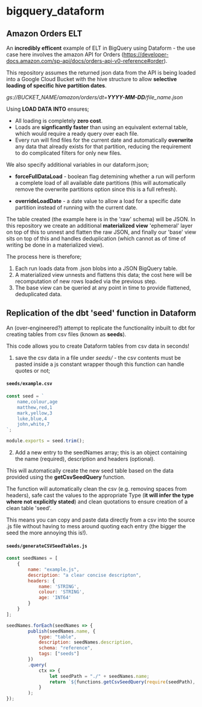 # bigquery_dataform

## Amazon Orders ELT

An **incredibly efficent** example of ELT in BigQuery using Dataform - the use case here involves the amazon API for Orders (https://developer-docs.amazon.com/sp-api/docs/orders-api-v0-reference#order).


This repository assumes the returned json data from the API is being loaded into a Google Cloud Bucket with the hive structure to allow **selective loading of specific hive partition dates**.

*gs://BUCKET_NAME/amazon/orders/dt=**YYYY-MM-DD**/file_name.json*

Using **LOAD DATA INTO** ensures;

* All loading is completely **zero cost**.
* Loads are **signficantly faster** than using an equivalent external table, which would require a ready query over each file.
* Every run will find files for the current date and automatically **overwrite** any data that already exists for that partition, reducing the requirement to do complicated filters for only new files.


We also specify additional variables in our dataform.json;

* **forceFullDataLoad** - boolean flag detemining whether a run will perform a complete load of all available date partitions (this will automatically remove the overwrite partitions option since this is a full refresh).

* **overrideLoadDate** - a date value to allow a load for a specific date partition instead of running with the current date.

The table created (the example here is in the 'raw' schema) will be JSON. In this repository we create an additional **materialized view** 'ephemeral' layer on top of this to unnest and flatten the raw JSON, and finally our 'base' view sits on top of this and handles deduplication (which cannot as of time of writing be done in a materialized view).

The process here is therefore;

1. Each run loads data from .json blobs into a JSON BigQuery table.
2. A materialized view unnests and flattens this data; the cost here will be recomputation of new rows loaded via the previous step.
3. The base view can be queried at any point in time to provide flattened, deduplicated data. 


## Replication of the **dbt** 'seed' function in **Dataform**

An (over-engineered?) attempt to replicate the functionality inbuilt to dbt for creating tables from csv files (known as **seeds**).

This code allows you to create Dataform tables from csv data in seconds!

1. save the csv data in a file under *seeds/* - the csv contents must be pasted inside a js constant wrapper though this function can handle quotes or not;

#### **`seeds/example.csv`**
``` js 
const seed = `
    name,colour,age
    matthew,red,1
    mark,yellow,3
    luke,blue,4
    john,white,7
`;

module.exports = seed.trim();
```

2. Add a new entry to the seedNames array; this is an object containing the name (required), description and headers (optional). 

This will automatically create the new seed table based on the data provided using the **getCsvSeedQuery** function. 

The function will automatically clean the csv (e.g. removing spaces from headers), safe cast the values to the appropriate Type (**it will infer the type where not explicitly stated**) and clean quotations to ensure creation of a clean table 'seed'.

This means you can copy and paste data directly from a csv into the source .js file without having to mess around quoting each entry (the bigger the seed the more annoying this is!).

#### **`seeds/generateCSVSeedTables.js`**
``` js 
const seedNames = [
    {
        name: "example.js",
        description: "a clear concise descripton",
        headers: {
            name: 'STRING',
            colour: 'STRING',
            age: 'INT64'
        }
    }
];

seedNames.forEach(seedNames => {
		publish(seedNames.name, {
			type: "table",
			description: seedNames.description,
			schema: "reference",
			tags: ["seeds"]
		})
        .query(
            ctx => {
                let seedPath = "./" + seedNames.name;
                return `${functions.getCsvSeedQuery(require(seedPath), seedNames.headers ? seedNames.headers : 'None')}`
            }
        );
});
```
